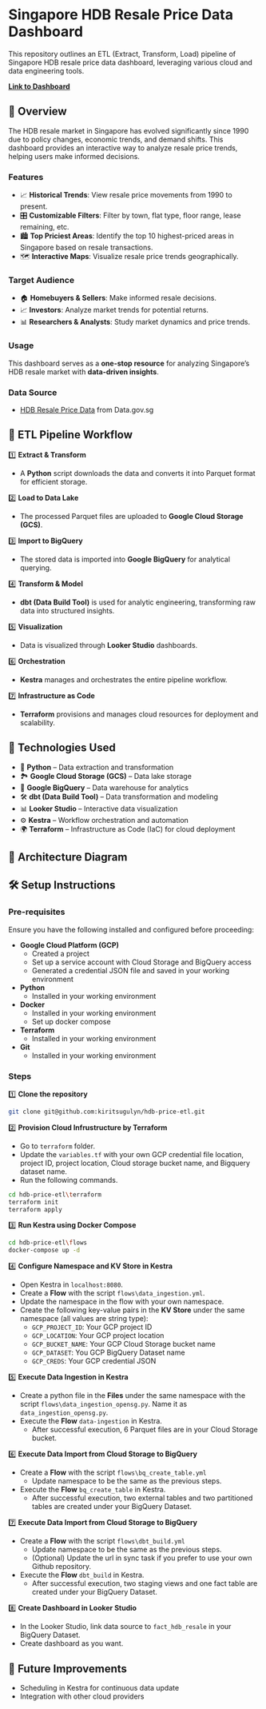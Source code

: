 # Singapore HDB Resale Price Data Dashboard

This repository outlines an ETL (Extract, Transform, Load) pipeline of Singapore HDB resale price data dashboard, leveraging various cloud and data engineering tools.  
  
[**Link to Dashboard**](https://lookerstudio.google.com/s/pxFFQQYDf0U)

## 📌 Overview
The HDB resale market in Singapore has evolved significantly since 1990 due to policy changes, economic trends, and demand shifts. This dashboard provides an interactive way to analyze resale price trends, helping users make informed decisions.

### Features
- 📈 **Historical Trends**: View resale price movements from 1990 to present.
- 🎛 **Customizable Filters**: Filter by town, flat type, floor range, lease remaining, etc.
- 🏙 **Top Priciest Areas**: Identify the top 10 highest-priced areas in Singapore based on resale transactions.
- 🗺 **Interactive Maps**: Visualize resale price trends geographically.

### Target Audience
- 🏠 **Homebuyers & Sellers**: Make informed resale decisions.
- 📈 **Investors**: Analyze market trends for potential returns.
- 📊 **Researchers & Analysts**: Study market dynamics and price trends.

### Usage
This dashboard serves as a **one-stop resource** for analyzing Singapore’s HDB resale market with **data-driven insights**.

### Data Source
- [HDB Resale Price Data](https://data.gov.sg/dataset/resale-flat-prices) from Data.gov.sg

## 🚀 ETL Pipeline Workflow

1️⃣ **Extract & Transform**  
   - A **Python** script downloads the data and converts it into Parquet format for efficient storage.  

2️⃣ **Load to Data Lake**  
   - The processed Parquet files are uploaded to **Google Cloud Storage (GCS)**.  

3️⃣ **Import to BigQuery**  
   - The stored data is imported into **Google BigQuery** for analytical querying.  

4️⃣ **Transform & Model**  
   - **dbt (Data Build Tool)** is used for analytic engineering, transforming raw data into structured insights.  

5️⃣ **Visualization**  
   - Data is visualized through **Looker Studio** dashboards.  

6️⃣ **Orchestration**  
   - **Kestra** manages and orchestrates the entire pipeline workflow.  

7️⃣ **Infrastructure as Code**  
   - **Terraform** provisions and manages cloud resources for deployment and scalability.  

## 🔧 Technologies Used  

- 🐍 **Python** – Data extraction and transformation  
- 🏞️ **Google Cloud Storage (GCS)** – Data lake storage  
- 🏢 **Google BigQuery** – Data warehouse for analytics  
- 🛠 **dbt (Data Build Tool)** – Data transformation and modeling  
- 📊 **Looker Studio** – Interactive data visualization  
- ⚙️ **Kestra** – Workflow orchestration and automation  
- 🌍 **Terraform** – Infrastructure as Code (IaC) for cloud deployment  

## 📜 Architecture Diagram
 

## 🛠️ Setup Instructions

### Pre-requisites

Ensure you have the following installed and configured before proceeding:

- **Google Cloud Platform (GCP)**
  - Created a project
  - Set up a service account with Cloud Storage and BigQuery access
  - Generated a credential JSON file and saved in your working environment
- **Python**
  - Installed in your working environment
- **Docker** 
  - Installed in your working environment
  - Set up docker compose 
- **Terraform**
  - Installed in your working environment  
- **Git**
  - Installed in your working environment  

### Steps
1️⃣ **Clone the repository**  
```sh
git clone git@github.com:kiritsugulyn/hdb-price-etl.git
```
2️⃣ **Provision Cloud Infrustructure by Terraform**  
- Go to ``terraform`` folder.
- Update the ``variables.tf`` with your own GCP credential file location, project ID, project location, Cloud storage bucket name, and Bigquery dataset name.
- Run the following commands.
```sh
cd hdb-price-etl\terraform
terraform init
terraform apply
```
3️⃣ **Run Kestra using Docker Compose**  
```sh
cd hdb-price-etl\flows
docker-compose up -d
```
4️⃣ **Configure Namespace and KV Store in Kestra**  
- Open Kestra in ``localhost:8080``.  
- Create a **Flow** with the script ``flows\data_ingestion.yml``.
- Update the namespace in the flow with your own namespace.  
- Create the following key-value pairs in the **KV Store** under the same namespace (all values are string type):
  - ``GCP_PROJECT_ID``: Your GCP project ID
  - ``GCP_LOCATION``: Your GCP project location
  - ``GCP_BUCKET_NAME``: Your GCP Cloud Storage bucket name
  - ``GCP_DATASET``: You GCP BigQuery Dataset name
  - ``GCP_CREDS``: Your GCP credential JSON

5️⃣ **Execute Data Ingestion in Kestra**  
- Create a python file in the **Files** under the same namespace with the script ``flows\data_ingestion_opensg.py``. Name it as ``data_ingestion_opensg.py``.
- Execute the **Flow** ``data-ingestion`` in Kestra.  
  - After successful execution, 6 Parquet files are in your Cloud Storage bucket.

6️⃣ **Execute Data Import from Cloud Storage to BigQuery**
- Create a **Flow** with the script ``flows\bq_create_table.yml``
  - Update namespace to be the same as the previous steps.
- Execute the **Flow** ``bq_create_table`` in Kestra.  
  - After successful execution, two external tables and two partitioned tables are created under your BigQuery Dataset.

7️⃣ **Execute Data Import from Cloud Storage to BigQuery**
- Create a **Flow** with the script ``flows\dbt_build.yml``
  - Update namespace to be the same as the previous steps.
  - (Optional) Update the url in sync task if you prefer to use your own Github repository.
- Execute the **Flow** ``dbt_build`` in Kestra.  
  - After successful execution, two staging views and one fact table are created under your BigQuery Dataset.

8️⃣ **Create Dashboard in Looker Studio**
- In the Looker Studio, link data source to ``fact_hdb_resale`` in your BigQuery Dataset.
- Create dashboard as you want.

## 🔮 Future Improvements
- Scheduling in Kestra for continuous data update
- Integration with other cloud providers
